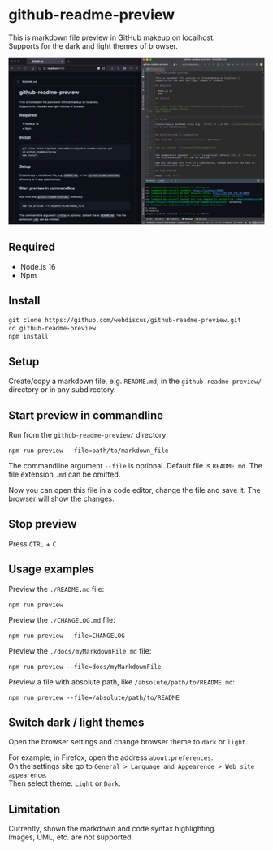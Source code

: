# github-readme-preview

This is markdown file preview in GitHub makeup on localhost.\
Supports for the dark and light themes of browser.

![preview](docs/assets/images/preview.png?raw=true "preview")

## Required

- Node.js 16
- Npm

## Install

```
git clone https://github.com/webdiscus/github-readme-preview.git
cd github-readme-preview
npm install
```

## Setup

Create/copy a markdown file, e.g. `README.md`, in the `github-readme-preview/` directory
or in any subdirectory.


## Start preview in commandline

Run from the `github-readme-preview/` directory:

```
npm run preview --file=path/to/markdown_file
```

The commandline argument `--file` is optional. Default file is `README.md`.
The file extension `.md` can be omitted.

Now you can open this file in a code editor, change the file and save it.
The browser will show the changes.

## Stop preview

Press `CTRL` + `C`

## Usage examples

Preview the `./README.md` file:
```
npm run preview
```

Preview the `./CHANGELOG.md` file:
```
npm run preview --file=CHANGELOG
```

Preview the `./docs/myMarkdownFile.md` file:
```
npm run preview --file=docs/myMarkdownFile
```

Preview a file with absolute path, like `/absolute/path/to/README.md`:
```
npm run preview --file=/absolute/path/to/README
```

## Switch dark / light themes

Open the browser settings and change browser theme to `dark` or `light`.

For example, in Firefox, open the address `about:preferences`.\
On the settings site go to `General > Language and Appearence > Web site appearence`.\
Then select theme: `Light` or `Dark`.

## Limitation

Currently, shown the markdown and code syntax highlighting.\
Images, UML, etc. are not supported.